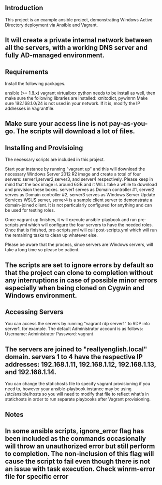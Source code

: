 Introduction
---------------------------------
This project is an example ansible project, demonstrating Windows Active Directory deployment via Ansible and Vagrant.

It will create a private internal network between all the servers, with a working DNS server and fully AD-managed environment.
---------------------------------

Requirements
---------------------------------
Install the following packages.

ansible (>= 1.8.x)
vagrant
virtualbox
python needs to be install as well, then make sure the following libraries are installed: xmltodict, pywinrm
Make sure 192.168.1.0/24 is not used in your network. If it is, modify the IP addresses in Vagrantfile.

Make sure your access line is not pay-as-you-go. The scripts will download a lot of files.
---------------------------------

Installing and Provisioing
---------------------------------
The necessary scripts are included in this project. 

Start your instance by running "vagrant up" and this will download the necessary Windows Server 2012 R2 image and create a total of four servers: server1,server2,server3, and server4 respectively. Please keep in mind that the box image is around 6GB and it WILL take a while to download and provision these boxes.
server1 serves as Domain controller #1,
server2 serves as Domain controller #2,
server3 serves as Windows Server Update Services WSUS server, 
server4 is a sample client server to demonstrate a domain-joined client. It is not particularly configured for anything and can be used for testing roles.

Once vagrant up finishes, it will execute ansible-playbook and run pre-scripts.yml which will configure the four servers to have the needed roles.
Once that is finished, pre-scripts.yml will call post-scripts.yml which will run the remaining tasks to clean up whatever else.

Please be aware that the process, since servers are Windows servers, will take a long time so please be patient.

The scripts are set to ignore errors by default so that the project can clone to completion without any interruptions in case of possible minor errors especially when being cloned on Cygwin and Windows environment.
---------------------------------

Accessing Servers
---------------------------------
You can access the servers by running "vagrant rdp server1" to RDP into server1, for example. The default Administrator account is as follows:
Username: Administrator
Password: vagrant

The servers are joined to "reallyenglish.local" domain.
servers 1 to 4 have the respective IP addresses: 192.168.1.11, 192.168.1.12, 192.168.1.13, and 192.168.1.14.
---------------------------------

You can change the statichosts file to specify vagrant provisioning if you need to, however your ansible-playbook instance may be using /etc/ansible/hosts so you will need to modify that file to reflect what's in statichosts in order to run separate playbooks after Vagrant provisioning.


Notes
---------------------------------
In some ansible scripts, ignore_error flag has been included as the commands occasionally will throw an unauthorized error but still perform to completion. The non-inclusion of this flag will cause the script to fail even though there is not an issue with task execution. Check winrm-error file for specific error
---------------------------------
